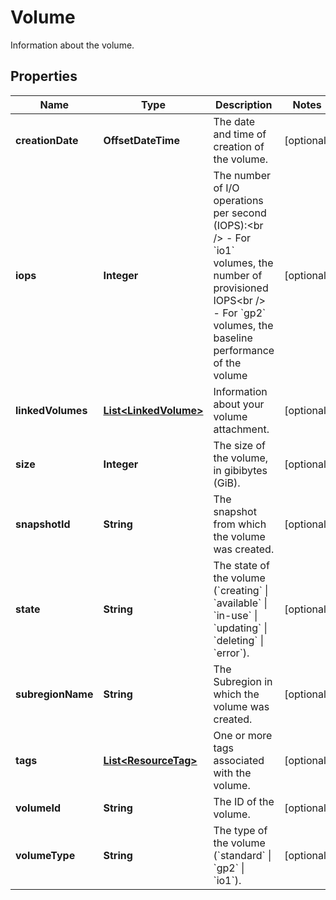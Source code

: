 

# Volume

Information about the volume.

## Properties

| Name | Type | Description | Notes |
|------------ | ------------- | ------------- | -------------|
|**creationDate** | **OffsetDateTime** | The date and time of creation of the volume. |  [optional] |
|**iops** | **Integer** | The number of I/O operations per second (IOPS):&lt;br /&gt; - For &#x60;io1&#x60; volumes, the number of provisioned IOPS&lt;br /&gt; - For &#x60;gp2&#x60; volumes, the baseline performance of the volume |  [optional] |
|**linkedVolumes** | [**List&lt;LinkedVolume&gt;**](LinkedVolume.md) | Information about your volume attachment. |  [optional] |
|**size** | **Integer** | The size of the volume, in gibibytes (GiB). |  [optional] |
|**snapshotId** | **String** | The snapshot from which the volume was created. |  [optional] |
|**state** | **String** | The state of the volume (&#x60;creating&#x60; \\| &#x60;available&#x60; \\| &#x60;in-use&#x60; \\| &#x60;updating&#x60; \\| &#x60;deleting&#x60; \\| &#x60;error&#x60;). |  [optional] |
|**subregionName** | **String** | The Subregion in which the volume was created. |  [optional] |
|**tags** | [**List&lt;ResourceTag&gt;**](ResourceTag.md) | One or more tags associated with the volume. |  [optional] |
|**volumeId** | **String** | The ID of the volume. |  [optional] |
|**volumeType** | **String** | The type of the volume (&#x60;standard&#x60; \\| &#x60;gp2&#x60; \\| &#x60;io1&#x60;). |  [optional] |



